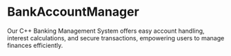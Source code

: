 # BankAccountManager
Our C++ Banking Management System offers easy account handling, interest calculations, and secure transactions, empowering users to manage finances efficiently.
